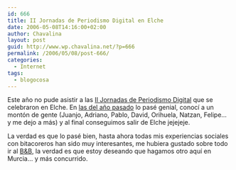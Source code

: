 ```yaml
---
id: 666
title: II Jornadas de Periodismo Digital en Elche
date: 2006-05-08T14:16:00+02:00
author: Chavalina
layout: post
guid: http://www.wp.chavalina.net/?p=666
permalink: /2006/05/08/post-666/
categories:
  - Internet
tags:
  - blogocosa
---
```

Este a&ntilde;o no pude asistir a las <a href="http://egaleradas.blogspot.com/2006/04/el-periodismo-participativo-debate-en.html" target="_blank">II Jornadas de Periodismo Digital</a> que se celebraron en Elche. En <a href="http://chavalina.net/comentar.php?idpost=414" target="_blank">las del a&ntilde;o pasado</a> lo pas&eacute; genial, conoc&iacute; a un mont&oacute;n de gente (Juanjo, Adriano, Pablo, David, Orihuela, Natzan, Felipe&#8230; y me dejo a m&aacute;s) y al final conseguimos salir de Elche jejejeje. 

La verdad es que lo pas&eacute; bien, hasta ahora todas mis experiencias sociales con bitacoreros han sido muy interesantes, me hubiera gustado sobre todo ir al <a title="Beers and blogs" href="http://egaleradas.blogspot.com/2006/04/beer-and-blogs-en-elche.html" target="_blank">B&B</a>, la verdad es que estoy deseando que hagamos otro aqu&iacute; en Murcia&#8230; y m&aacute;s concurrido.